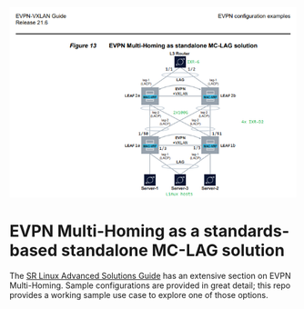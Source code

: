 ![plot](SRL_evpn_mh.png)

# EVPN Multi-Homing as a standards-based standalone MC-LAG solution

The [SR Linux Advanced Solutions Guide](https://infocenter.nokia.com/public/SRLINUX216R1A/index.jsp?topic=%2Fcom.srlinux.advsolutions%2Fhtml%2Fevpn-l2-multihome.html&cp=1_3) has an extensive section on EVPN Multi-Homing. Sample configurations are provided in great detail; this repo provides a working sample use case to explore one of those options.
